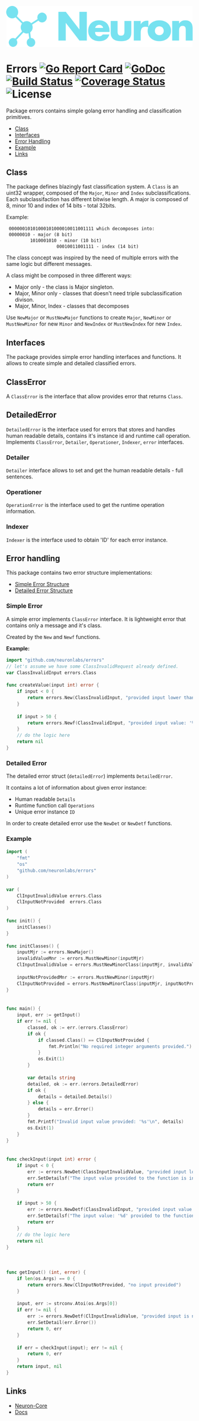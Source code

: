 ![Neuron Logo](logo.svg)

# Errors [![Go Report Card](https://goreportcard.com/badge/github.com/neuronlabs/errors)](https://goreportcard.com/report/github.com/neuronlabs/errors) [![GoDoc](https://godoc.org/github.com/neuronlabs/errors?status.svg)](https://godoc.org/github.com/neuronlabs/errors) [![Build Status](https://travis-ci.com/neuronlabs/errors.svg?branch=master)](https://travis-ci.com/neuronlabs/errors) [![Coverage Status](https://coveralls.io/repos/github/neuronlabs/errors/badge.svg?branch=master)](https://coveralls.io/github/neuronlabs/errors?branch=master) ![License](https://img.shields.io/github/license/neuronlabs/errors.svg)

Package errors contains simple golang error handling and classification primitives.

* [Class](#class)
* [Interfaces](#interfaces)
* [Error Handling](#error-handling)
* [Example](#example)
* [Links](#links)

## Class

The package defines blazingly fast classification system.
A `Class` is an uint32 wrapper, composed of the `Major`, `Minor` and `Index` subclassifications.
Each subclassifaction has different bitwise length.
A major is composed of 8, minor 10 and index of 14 bits - total 32bits.

Example:

```Class with decimal value of 44205263, in a binary form equals to
 00000010101000101000010011001111 which decomposes into:
 00000010 - major (8 bit)
         1010001010 - minor (10 bit)
                   00010011001111 - index (14 bit)
```

The class concept was inspired by the need of multiple errors
with the same logic but different messages.

A class might be composed in three different ways:

* Major only - the class is Major singleton.
* Major, Minor only - classes that doesn't need triple subclassification divison.
* Major, Minor, Index - classes that decomposes 

Use `NewMajor` or `MustNewMajor` functions to create `Major`, `NewMinor` or `MustNewMinor` for new `Minor` and `NewIndex` or `MustNewIndex` for new `Index`.



## Interfaces

The package provides simple error handling interfaces and functions.
It allows to create simple and detailed classified errors.

## ClassError

A `ClassError` is the interface that allow provides error that returns `Class`.

## DetailedError

`DetailedError` is the interface used for errors that stores and handles human readable details, contains it's instance id and runtime call operation.
Implements `ClassError`, `Detailer`, `Operationer`, `Indexer`, `error` interfaces.

### Detailer

`Detailer` interface allows to set and get the human readable details - full sentences.

### Operationer

`OperationError` is the interface used to get the runtime operation information.

### Indexer

`Indexer` is the interface used to obtain 'ID' for each error instance.


## Error handling

This package contains two error structure implementations: 

* [Simple Error Structure](#simple-error)
* [Detailed Error Structure](#detailed-error)

### Simple Error

A simple error implements `ClassError` interface. It is lightweight error that contains only a message and it's class.

Created by the `New` and `Newf` functions.

**Example:**
```go
import "github.com/neuronlabs/errors"
// let's assume we have some ClassInvalidRequest already defined.
var ClassInvalidInput errors.Class

func createValue(input int) error {
    if input < 0 {
        return errors.New(ClassInvalidInput, "provided input lower than zero")
    }

    if input > 50 {
        return errors.Newf(ClassInvalidInput, "provided input value: '%d' is not valid", input) 
    }
    // do the logic here
    return nil
}
```

### Detailed Error

The detailed error struct (`detailedError`) implements `DetailedError`.

It contains a lot of information about given error instance:

* Human readable `Details`
* Runtime function call `Operations`
* Unique error instance `ID` 

In order to create detailed error use the `NewDet` or `NewDetf` functions.

### Example

```go
import (
    "fmt"
    "os"
    "github.com/neuronlabs/errors"
)

var (
    ClInputInvalidValue errors.Class
    ClInputNotProvided  errors.Class
)

func init() {
    initClasses()
}

func initClasses() {
    inputMjr := errors.NewMajor()
    invalidValueMnr := errors.MustNewMinor(inputMjr)
    ClInputInvalidValue = errors.MustNewMinorClass(inputMjr, invalidValueMnr)
    
    inputNotProvidedMnr := errors.MustNewMinor(inputMjr)
    ClInputNotProvided = errors.MustNewMinorClass(inputMjr, inputNotProvidedMnr)
}


func main() {
    input, err := getInput()
    if err != nil {
        classed, ok := err.(errors.ClassError)
        if ok {
            if classed.Class() == ClInputNotProvided {
                fmt.Println("No required integer arguments provided.")
            }
            os.Exit(1)
        }

        var details string
        detailed, ok := err.(errors.DetailedError)
        if ok {
            details = detailed.Details()
        } else {
            details = err.Error()
        }
        fmt.Printf("Invalid input value provided: '%s'\n", details)
        os.Exit(1)    
    }
}


func checkInput(input int) error {
    if input < 0 {
        err := errors.NewDet(ClassInputInvalidValue, "provided input lower than zero")        
        err.SetDetailsf("The input value provided to the function is invalid. The value must be greater than zero.")
        return err
    }

    if input > 50 {
        err := errors.NewDetf(ClassInvalidInput, "provided input value: '%d' is not valid", input) 
        err.SetDetailsf("The input value: '%d' provided to the function is invalid. The value can't be greater than '50'.", input)
        return err
    }
    // do the logic here
    return nil
}



func getInput() (int, error) {
    if len(os.Args) == 0 {
        return errors.New(ClInputNotProvided, "no input provided")
    }

    input, err := strconv.Atoi(os.Args[0])
    if err != nil {
        err := errors.NewDetf(ClInputInvalidValue, "provided input is not an integer")        
        err.SetDetail(err.Error())
        return 0, err
    }

    if err = checkInput(input); err != nil {
        return 0, err
    }
    return input, nil
}
```

## Links

* [Neuron-Core](https://github.com/neuronlabs/neuron-core)
* [Docs](https://docs.neuronlabs.io)